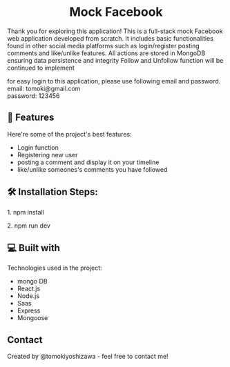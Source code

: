 <h1 align="center" id="title">Mock Facebook</h1>

<p id="description">Thank you for exploring this application! This is a full-stack mock Facebook web application developed from scratch. It includes basic functionalities found in other social media platforms such as login/register posting comments and like/unlike features. All actions are stored in MongoDB ensuring data persistence and integrity Follow and Unfollow function will be continued to implement</p>
<p> for easy login to this application, please use following email and password. <br>
email: tomoki@gmail.com<br>
password: 123456
</p>

<h2>🧐 Features</h2>

Here're some of the project's best features:

- Login function
- Registering new user
- posting a comment and display it on your timeline
- like/unlike someones's comments you have followed

<h2>🛠️ Installation Steps:</h2>

<p>1. npm install</p>

<p>2. npm run dev</p>

<h2>💻 Built with</h2>

Technologies used in the project:

- mongo DB
- React.js
- Node.js
- Saas
- Express
- Mongoose
<h2>Contact</h2>
Created by @tomokiyoshizawa - feel free to contact me!
